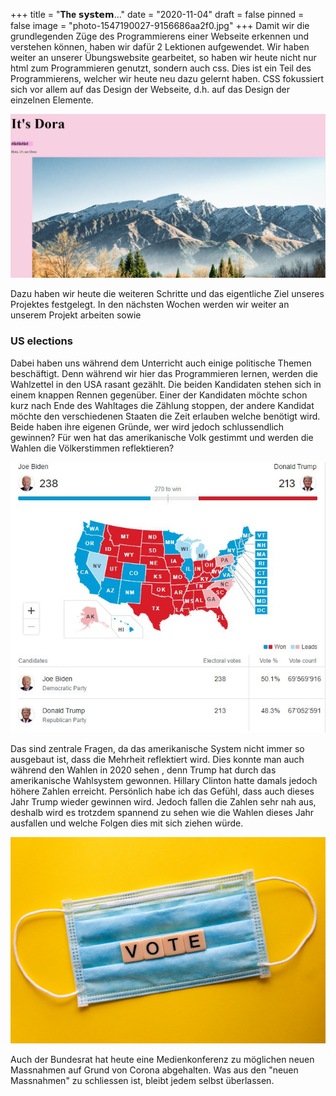 +++
title = "𝐓𝐡𝐞 𝘀𝘆𝘀𝘁𝗲𝗺..."
date = "2020-11-04"
draft = false
pinned = false
image = "photo-1547190027-9156686aa2f0.jpg"
+++
Damit wir die grundlegenden Züge des Programmierens einer Webseite erkennen und verstehen können, haben wir dafür 2 Lektionen aufgewendet. Wir haben weiter an unserer Übungswebsite gearbeitet, so haben wir heute nicht nur html zum Programmieren genutzt, sondern auch css. Dies ist ein Teil des Programmierens, welcher wir heute neu dazu gelernt haben. CSS fokussiert sich vor allem auf das Design der Webseite, d.h. auf das Design der einzelnen Elemente.

![](unbenannt.jpg)

Dazu haben wir heute die weiteren Schritte und das eigentliche Ziel unseres Projektes festgelegt. In den nächsten Wochen werden wir weiter an unserem Projekt arbeiten sowie 



### US elections

Dabei haben uns während dem Unterricht auch einige politische Themen beschäftigt. Denn während wir hier das Programmieren lernen, werden die Wahlzettel in den USA rasant gezählt. Die beiden Kandidaten stehen sich in einem knappen Rennen gegenüber. Einer der Kandidaten möchte schon kurz nach Ende des Wahltages die Zählung stoppen, der andere Kandidat möchte den verschiedenen Staaten die Zeit erlauben welche benötigt wird. Beide haben ihre eigenen Gründe, wer wird jedoch schlussendlich gewinnen? Für wen hat das amerikanische Volk gestimmt und werden die Wahlen die Völkerstimmen reflektieren? 

![](fddsaferwa.jpg "Momentaufnahme elections")

Das sind zentrale Fragen, da das amerikanische System nicht immer so ausgebaut ist, dass die Mehrheit reflektiert wird. Dies konnte man auch während den Wahlen in 2020 sehen , denn Trump hat durch das amerikanische Wahlsystem gewonnen. Hillary Clinton hatte damals jedoch höhere Zahlen erreicht. Persönlich habe ich das Gefühl, dass auch dieses Jahr Trump wieder gewinnen wird. Jedoch fallen die Zahlen sehr nah aus, deshalb wird es trotzdem spannend zu sehen wie die Wahlen dieses Jahr ausfallen und welche Folgen dies mit sich ziehen würde.

![](photo-1602432596754-630e919e67a7.jpg)

Auch der Bundesrat hat heute eine Medienkonferenz zu möglichen neuen Massnahmen auf Grund von Corona abgehalten.  Was aus den "neuen Massnahmen" zu schliessen ist, bleibt jedem selbst überlassen.